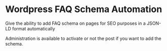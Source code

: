 # Wordpress FAQ Schema Automation

Give the ability to add FAQ schema on pages for SEO purposes in a JSON-LD format automatically

Administration is available to activate or not the post if you want to add the schema.
